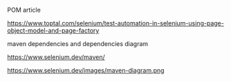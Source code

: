 POM article

https://www.toptal.com/selenium/test-automation-in-selenium-using-page-object-model-and-page-factory

maven dependencies and dependencies diagram

https://www.selenium.dev/maven/

https://www.selenium.dev/images/maven-diagram.png


